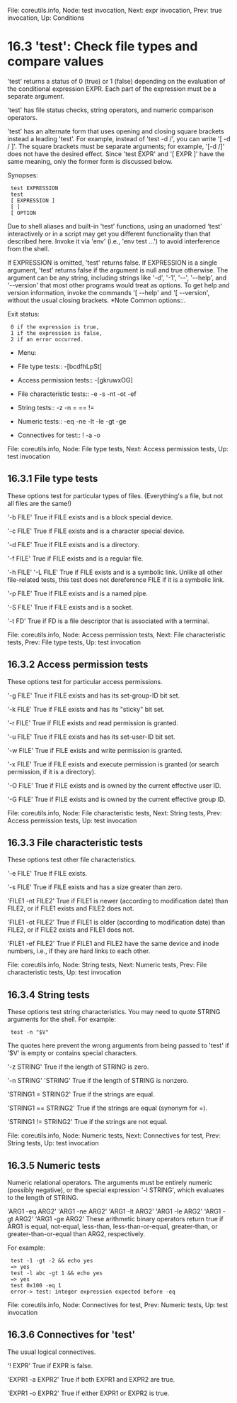 File: coreutils.info,  Node: test invocation,  Next: expr invocation,  Prev: true invocation,  Up: Conditions

16.3 'test': Check file types and compare values
================================================

'test' returns a status of 0 (true) or 1 (false) depending on the
evaluation of the conditional expression EXPR.  Each part of the
expression must be a separate argument.

   'test' has file status checks, string operators, and numeric
comparison operators.

   'test' has an alternate form that uses opening and closing square
brackets instead a leading 'test'.  For example, instead of 'test -d /',
you can write '[ -d / ]'.  The square brackets must be separate
arguments; for example, '[-d /]' does not have the desired effect.
Since 'test EXPR' and '[ EXPR ]' have the same meaning, only the former
form is discussed below.

   Synopses:

     test EXPRESSION
     test
     [ EXPRESSION ]
     [ ]
     [ OPTION

   Due to shell aliases and built-in 'test' functions, using an
unadorned 'test' interactively or in a script may get you different
functionality than that described here.  Invoke it via 'env' (i.e., 'env
test ...') to avoid interference from the shell.

   If EXPRESSION is omitted, 'test' returns false.  If EXPRESSION is a
single argument, 'test' returns false if the argument is null and true
otherwise.  The argument can be any string, including strings like '-d',
'-1', '--', '--help', and '--version' that most other programs would
treat as options.  To get help and version information, invoke the
commands '[ --help' and '[ --version', without the usual closing
brackets.  *Note Common options::.

   Exit status:

     0 if the expression is true,
     1 if the expression is false,
     2 if an error occurred.

* Menu:

* File type tests::             -[bcdfhLpSt]
* Access permission tests::     -[gkruwxOG]
* File characteristic tests::   -e -s -nt -ot -ef
* String tests::                -z -n = == !=
* Numeric tests::               -eq -ne -lt -le -gt -ge
* Connectives for test::        ! -a -o

File: coreutils.info,  Node: File type tests,  Next: Access permission tests,  Up: test invocation

16.3.1 File type tests
----------------------

These options test for particular types of files.  (Everything's a file,
but not all files are the same!)

'-b FILE'
     True if FILE exists and is a block special device.

'-c FILE'
     True if FILE exists and is a character special device.

'-d FILE'
     True if FILE exists and is a directory.

'-f FILE'
     True if FILE exists and is a regular file.

'-h FILE'
'-L FILE'
     True if FILE exists and is a symbolic link.  Unlike all other
     file-related tests, this test does not dereference FILE if it is a
     symbolic link.

'-p FILE'
     True if FILE exists and is a named pipe.

'-S FILE'
     True if FILE exists and is a socket.

'-t FD'
     True if FD is a file descriptor that is associated with a terminal.

File: coreutils.info,  Node: Access permission tests,  Next: File characteristic tests,  Prev: File type tests,  Up: test invocation

16.3.2 Access permission tests
------------------------------

These options test for particular access permissions.

'-g FILE'
     True if FILE exists and has its set-group-ID bit set.

'-k FILE'
     True if FILE exists and has its "sticky" bit set.

'-r FILE'
     True if FILE exists and read permission is granted.

'-u FILE'
     True if FILE exists and has its set-user-ID bit set.

'-w FILE'
     True if FILE exists and write permission is granted.

'-x FILE'
     True if FILE exists and execute permission is granted (or search
     permission, if it is a directory).

'-O FILE'
     True if FILE exists and is owned by the current effective user ID.

'-G FILE'
     True if FILE exists and is owned by the current effective group ID.

File: coreutils.info,  Node: File characteristic tests,  Next: String tests,  Prev: Access permission tests,  Up: test invocation

16.3.3 File characteristic tests
--------------------------------

These options test other file characteristics.

'-e FILE'
     True if FILE exists.

'-s FILE'
     True if FILE exists and has a size greater than zero.

'FILE1 -nt FILE2'
     True if FILE1 is newer (according to modification date) than FILE2,
     or if FILE1 exists and FILE2 does not.

'FILE1 -ot FILE2'
     True if FILE1 is older (according to modification date) than FILE2,
     or if FILE2 exists and FILE1 does not.

'FILE1 -ef FILE2'
     True if FILE1 and FILE2 have the same device and inode numbers,
     i.e., if they are hard links to each other.

File: coreutils.info,  Node: String tests,  Next: Numeric tests,  Prev: File characteristic tests,  Up: test invocation

16.3.4 String tests
-------------------

These options test string characteristics.  You may need to quote STRING
arguments for the shell.  For example:

     test -n "$V"

   The quotes here prevent the wrong arguments from being passed to
'test' if '$V' is empty or contains special characters.

'-z STRING'
     True if the length of STRING is zero.

'-n STRING'
'STRING'
     True if the length of STRING is nonzero.

'STRING1 = STRING2'
     True if the strings are equal.

'STRING1 == STRING2'
     True if the strings are equal (synonym for =).

'STRING1 != STRING2'
     True if the strings are not equal.

File: coreutils.info,  Node: Numeric tests,  Next: Connectives for test,  Prev: String tests,  Up: test invocation

16.3.5 Numeric tests
--------------------

Numeric relational operators.  The arguments must be entirely numeric
(possibly negative), or the special expression '-l STRING', which
evaluates to the length of STRING.

'ARG1 -eq ARG2'
'ARG1 -ne ARG2'
'ARG1 -lt ARG2'
'ARG1 -le ARG2'
'ARG1 -gt ARG2'
'ARG1 -ge ARG2'
     These arithmetic binary operators return true if ARG1 is equal,
     not-equal, less-than, less-than-or-equal, greater-than, or
     greater-than-or-equal than ARG2, respectively.

   For example:

     test -1 -gt -2 && echo yes
     => yes
     test -l abc -gt 1 && echo yes
     => yes
     test 0x100 -eq 1
     error-> test: integer expression expected before -eq

File: coreutils.info,  Node: Connectives for test,  Prev: Numeric tests,  Up: test invocation

16.3.6 Connectives for 'test'
-----------------------------

The usual logical connectives.

'! EXPR'
     True if EXPR is false.

'EXPR1 -a EXPR2'
     True if both EXPR1 and EXPR2 are true.

'EXPR1 -o EXPR2'
     True if either EXPR1 or EXPR2 is true.

